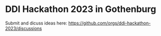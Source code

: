 # DDI Hackathon 2023 in Gothenburg

Submit and dicuss ideas here:
https://github.com/orgs/ddi-hackathon-2023/discussions

